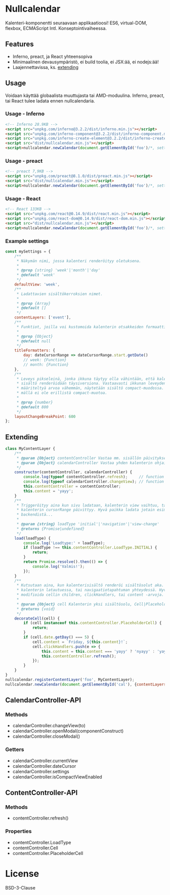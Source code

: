 # Nullcalendar

Kalenteri-komponentti seuraavaan applikaatioosi! ES6, virtual-DOM, flexbox, ECMAScript Intl. Konseptointivaiheessa.

## Features

- Inferno, preact, ja React yhteensopiva
- Minimaalinen devausympäristö, ei build toolia, ei JSX:ää, ei nodejs:ää!
- Laajennettavissa, ks. [extending](#extending)

## Usage

Voidaan käyttää globaalista muuttujasta tai AMD-moduulina. Inferno, preact, tai React tulee ladata ennen nullcalendaria.

### Usage - Inferno

```html
<!-- Inferno 28.9KB -->
<script src="unpkg.com/inferno@3.2.2/dist/inferno.min.js"></script>
<script src="unpkg.com/inferno-component@3.2.2/dist/inferno-component.min.js"></script>
<script src="unpkg.com/inferno-create-element@3.2.2/dist/inferno-create-element.min.js"></script>
<script src="dist/nullcalendar.min.js"></script>
<script>nullcalendar.newCalendar(document.getElementById('foo')/*, settings*/);</script>
```

### Usage - preact

```html
<!-- preact 7,9KB -->
<script src="unpkg.com/preact@8.1.0/dist/preact.min.js"></script>
<script src="dist/nullcalendar.min.js"></script>
<script>nullcalendar.newCalendar(document.getElementById('foo')/*, settings*/);</script>
```

### Usage - React

```html
<!-- React 133KB -->
<script src="unpkg.com/react@0.14.9/dist/react.min.js"></script>
<script src="unpkg.com/react-dom@0.14.9/dist/react-dom.min.js"></script>
<script src="dist/nullcalendar.min.js"></script>
<script>nullcalendar.newCalendar(document.getElementById('foo')/*, settings*/);</script>
```

### Example settings

```javascript
const mySettings = {
    /**
     * Näkymän nimi, jossa kalenteri renderöityy oletuksena.
     *
     * @prop {string} 'week'|'month'|'day'
     * @default 'week'
     */
    defaultView: 'week',
    /**
     * Ladattavien sisältökerroksien nimet.
     *
     * @prop {Array}
     * @default []
     */
    contentLayers: ['event'],
    /**
     * Funktiot, joilla voi kustomoida kalenterin otsakkeiden formaattia.
     *
     * @prop {Object}
     * @default null
     */
    titleFormatters: {
        day: dateCursorRange => dateCursorRange.start.getDate()
        // week: {Function}
        // month: {Function}
    },
    /**
     * Leveys pikseleinä, jonka ikkuna täytyy olla vähintään, että kalenterin
     * sisältö renderöidään täysiversiona. Vastaavasti ikkunan leveyden ollessa
     * määriteltyä arvoa vähemmän, näytetään sisältö compact-muodossa. Day-näky-
     * mällä ei ole erillistä compact-muotoa.
     *
     * @prop {number}
     * @default 800
     */
    layoutChangeBreakPoint: 600
};
```

## Extending

```javascript
class MyContentLayer {
    /**
     * @param {Object} contentController Vastaa mm. sisällön päivityksestä @see https://github.com/ut4/ncalendar#contentcontroller-api
     * @param {Object} calendarController Vastaa yhden kalenterin ohjailusta. Sama kuin nullcalendar.newCalendar() paluuarvo. @see https://github.com/ut4/ncalendar#calendarcontroller-api
     */
    constructor(contentController, calendarController) {
        console.log(typeof contentController.refresh);     // function
        console.log(typeof calendarController.changeView); // function
        this.contentController = contentController;
        this.content = 'yayy';
    }
    /**
     * Triggeröityy aina kun sivu ladataan, kalenterin view vaihtuu, tai
     * kalenterin cursorRange päivittyy. Hyvä paikka ladata jotain esim.
     * backendistä...
     *
     * @param {string} loadType 'initial'|'navigation'|'view-change'
     * @returns {Promise|undefined}
     */
    load(loadType) {
        console.log('Loadtype:' + loadType);
        if (loadType !== this.contentController.LoadType.INITIAL) {
            return;
        }
        return Promise.resolve().then(() => {
            console.log('Valmis!');
        });
    }
    /**
     * Kutsutaan aina, kun kalenterisisältö renderöi sisältösolut aka. gridin
     * kalenterin latautuessa, tai navigaatiotapahtuman yhteydessä. Hyvä paikka
     * modifioida cellin children, clickHandlers, tai content -arvoja.
     *
     * @param {Object} cell Kalenterin yksi sisältösolu, Cell|PlaceholderCell
     * @returns {void}
     */
    decorateCell(cell) {
        if (cell instanceof this.contentController.PlaceholderCell) {
            return;
        }
        if (cell.date.getDay() === 5) {
            cell.content = `Friday, ${this.content}!`;
            cell.clickHandlers.push(e => {
                this.content = this.content === 'yayy' ? 'nyayy' : 'yayy';
                this.contentController.refresh();
            });
        }
    }
}
nullcalendar.registerContentLayer('foo', MyContentLayer);
nullcalendar.newCalendar(document.getElementById('cal'), {contentLayers: ['foo']});
```

## CalendarController-API

### Methods

- calendarController.changeView(to)
- calendarController.openModal(componentConstruct)
- calendarController.closeModal()

### Getters

- calendarController.currentView
- calendarController.dateCursor
- calendarController.settings
- calendarController.isCompactViewEnabled

## ContentController-API

### Methods

- contentController.refresh()

### Properties

- contentController.LoadType
- contentController.Cell
- contentController.PlaceholderCell

# License

BSD-3-Clause

